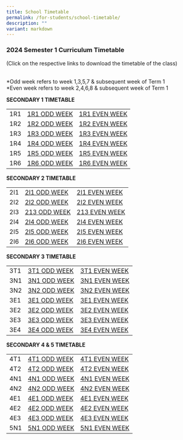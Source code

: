 ```yaml
---
title: School Timetable
permalink: /for-students/school-timetable/
description: ""
variant: markdown
---
```

### 2024 Semester 1 Curriculum Timetable  

(Click on the respective links to download the timetable of&nbsp;the class)<br><br>

*Odd week refers to week 1,3,5,7 &amp; subsequent week of Term 1  <br>
*Even week refers to week 2,4,6,8 &amp; subsequent week of Term 1 

**SECONDARY 1 TIMETABLE**

|  |  |  |
|---|---|---|
| 1R1 | [1R1 ODD WEEK](/files/ODD_WEEK_1R1_2024_UPDATED.pdf) | [1R1 EVEN WEEK](/files/EVEN_WEEK_1R1_2024_UPDATED.pdf) |
| 1R2 | [1R2 ODD WEEK](/files/ODD_WEEK_1R2_2024_UPDATED.pdf) | [1R2 EVEN WEEK](/files/EVEN_WEEK_1R2_2024_UPDATED.pdf) |
| 1R3 | [1R3 ODD WEEK](/files/ODD_WEEK_1R3_2024_UPDATED.pdf) | [1R3 EVEN WEEK](/files/EVEN_WEEK_1R3_2024_UPDATED.pdf) |
| 1R4 | [1R4 ODD WEEK](/files/ODD_WEEK_1R4_2024_UPDATED.pdf) | [1R4 EVEN WEEK](/files/EVEN_WEEK_1R4_2024_UPDATED.pdf) |
| 1R5 | [1R5 ODD WEEK](/files/ODD_WEEK_1R5_2024_UPDATED.pdf) | [1R5 EVEN WEEK](/files/EVEN_WEEK_1R5_2024_UPDATED.pdf) |
| 1R6 | [1R6 ODD WEEK](/files/ODD_WEEK_1R6_2024_UPDATED.pdf) | [1R6 EVEN WEEK](/files/EVEN_WEEK_1R6_2024_UPDATED.pdf) |


**SECONDARY 2 TIMETABLE**

|  |  |  |
|---|---|---|
| 2I1 | [2I1 ODD WEEK](/files/ODD_WEEK_2I1_2024_UPDATED.pdf) | [2I1 EVEN WEEK](/files/EVEN_WEEK_2I1_2024_UPDATED.pdf) |
| 2I2 | [2I2 ODD WEEK](/files/ODD_WEEK_2I2_2024_UPDATED.pdf) | [2I2 EVEN WEEK](/files/EVEN_WEEK_2I2_2024_UPDATED.pdf) |
| 2I3 | [213 ODD WEEK](/files/ODD_WEEK_2I3_2024_UPDATED.pdf) | [213 EVEN WEEK](/files/EVEN_WEEK_2I3_2024_UPDATED.pdf) |
| 2I4 | [2I4 ODD WEEK](/files/ODD_WEEK_2I4_2024_UPDATED.pdf) | [2I4 EVEN WEEK](/files/EVEN_WEEK_2I4_2024_UPDATED.pdf) |
| 2I5 | [2I5 ODD WEEK](/files/ODD_WEEK_2I5_2024_UPDATED.pdf) | [2I5 EVEN WEEK](/files/EVEN_WEEK_2I5_2024_UPDATED.pdf) |
| 2I6 | [2I6 ODD WEEK](/files/ODD_WEEK_2I6_2024_UPDATED.pdf) | [2I6 EVEN WEEK](/files/EVEN_WEEK_2I6_2024_UPDATED.pdf) |


**SECONDARY 3 TIMETABLE**

|  |  |  |
|---|---|---|
| 3T1 | [3T1 ODD WEEK](/files/ODD_WEEK_3T1_2024_UPDATED.pdf) | [3T1 EVEN WEEK](/files/EVEN_WEEK_3T1_2024_UPDATED.pdf) |
| 3N1 | [3N1 ODD WEEK](/files/ODD_WEEK_3N1_2024_UPDATED.pdf) | [3N1 EVEN WEEK](/files/EVEN_WEEK_3N1_2024_UPDATED.pdf) |
| 3N2 | [3N2 ODD WEEK](/files/ODD_WEEK_3N2_2024_UPDATED.pdf) | [3N2 EVEN WEEK](/files/EVEN_WEEK_3N2_2024_UPDATED.pdf) |
| 3E1 | [3E1 ODD WEEK](/files/ODD_WEEK_3E1_2024_UPDATED.pdf) | [3E1 EVEN WEEK](/files/EVEN_WEEK_3E1_2024_UPDATED.pdf) |
| 3E2 | [3E2 ODD WEEK](/files/ODD_WEEK_3E2_2024_UPDATED.pdf) | [3E2 EVEN WEEK](/files/EVEN_WEEK_3E2_2024_UPDATED.pdf) |
| 3E3 | [3E3 ODD WEEK](/files/ODD_WEEK_3E3_2024_UPDATED.pdf) | [3E3 EVEN WEEK](/files/EVEN_WEEK_3E3_2024_UPDATED.pdf) |
| 3E4 | [3E4 ODD WEEK](/files/ODD_WEEK_3E4_2024_UPDATED.pdf) | [3E4 EVEN WEEK](/files/EVEN_WEEK_3E4_2024_UPDATED.pdf) |

**SECONDARY 4 &amp; 5 TIMETABLE**

|  |  |  |
|---|---|---|
| 4T1 |[4T1 ODD WEEK](/files/4T1_ODD_WEEK___S12024.pdf) | [4T1 EVEN WEEK](/files/4T1_EVEN_WEEK___S12024.pdf) |
| 4T2 | [4T2 ODD WEEK](/files/4T2_ODD_WEEK___S12024.pdf)| [4T2 EVEN WEEK](/files/4T2_EVEN_WEEK___S12024.pdf) |
| 4N1 |[4N1 ODD WEEK](/files/4N1_ODD_WEEK___S12024.pdf) | [4N1 EVEN WEEK](/files/4N1_EVEN_WEEK___S12024.pdf) |
| 4N2 | [4N2 ODD WEEK](/files/4N2_ODD_WEEK___S12024.pdf)|[4N2 EVEN WEEK](/files/4N2_EVEN_WEEK___S12024.pdf)  |
| 4E1 | [4E1 ODD WEEK](/files/4E1_ODD_WEEK___S12024.pdf) | [4E1 EVEN WEEK](/files/4E1_EVEN_WEEK___S12024.pdf) |
| 4E2 |[4E2 ODD WEEK](/files/4E2_ODD_WEEK___S12024.pdf) | [4E2 EVEN WEEK](/files/4E2_EVEN_WEEK___S12024.pdf) |
| 4E3 | [4E3 ODD WEEK](/files/4E3_ODD_WEEK___S12024.pdf) | [4E3 EVEN WEEK](/files/4E3_EVEN_WEEK___S12024.pdf) |
| 5N1 | [5N1 ODD WEEK](/files/5N1_ODD_WEEK___S12024.pdf) |[5N1 EVEN WEEK](/files/5N1_EVEN_WEEK___S12024.pdf) |
